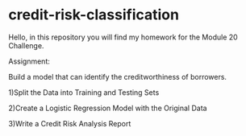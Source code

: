 # credit-risk-classification

Hello, in this repository you will find my homework for the Module 20 Challenge.

Assignment:

Build a model that can identify the creditworthiness of borrowers.

1)Split the Data into Training and Testing Sets

2)Create a Logistic Regression Model with the Original Data

3)Write a Credit Risk Analysis Report
